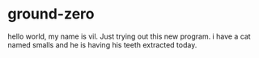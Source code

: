# ground-zero

hello world, my name is vil.  Just trying out this new program.
i have a cat named smalls and he is having his teeth extracted today.
